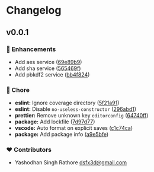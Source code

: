 # Changelog


## v0.0.1


### 🚀 Enhancements

- Add aes service ([69e89b9](https://github.com/dsfx3d/no-brainer-crypto/commit/69e89b9))
- Add sha service ([565469f](https://github.com/dsfx3d/no-brainer-crypto/commit/565469f))
- Add pbkdf2 service ([bb4f824](https://github.com/dsfx3d/no-brainer-crypto/commit/bb4f824))

### 🏡 Chore

- **eslint:** Ignore coverage directory ([5f21a91](https://github.com/dsfx3d/no-brainer-crypto/commit/5f21a91))
- **eslint:** Disable `no-useless-constructor` ([296abd1](https://github.com/dsfx3d/no-brainer-crypto/commit/296abd1))
- **prettier:** Remove unknown key `editorconfig` ([64740ff](https://github.com/dsfx3d/no-brainer-crypto/commit/64740ff))
- **package:** Add lockfile ([7d97d77](https://github.com/dsfx3d/no-brainer-crypto/commit/7d97d77))
- **vscode:** Auto format on explicit saves ([c1c74ca](https://github.com/dsfx3d/no-brainer-crypto/commit/c1c74ca))
- **package:** Add package info ([a9e5bfe](https://github.com/dsfx3d/no-brainer-crypto/commit/a9e5bfe))

### ❤️ Contributors

- Yashodhan Singh Rathore <dsfx3d@gmail.com>

